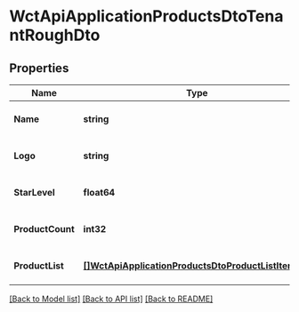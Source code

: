 # WctApiApplicationProductsDtoTenantRoughDto

## Properties
Name | Type | Description | Notes
------------ | ------------- | ------------- | -------------
**Name** | **string** | 商家名称 | [optional] [default to null]
**Logo** | **string** | 商家logo | [optional] [default to null]
**StarLevel** | **float64** | 星级 | [optional] [default to null]
**ProductCount** | **int32** | 商家商品数量 | [optional] [default to null]
**ProductList** | [**[]WctApiApplicationProductsDtoProductListItemDto**](WCT.Api.Application.Products.Dto.ProductListItemDto.md) | 商品信息 | [optional] [default to null]

[[Back to Model list]](../README.md#documentation-for-models) [[Back to API list]](../README.md#documentation-for-api-endpoints) [[Back to README]](../README.md)

